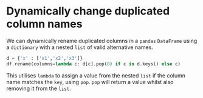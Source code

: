 # Dynamically change duplicated column names

We can dynamically rename duplicated columns in a `pandas` `DataFrame` using a `dictionary` with a nested `list` of valid alternative names.

```python
d = {'x' : ['x1','x2','x3']}
df.rename(columns=lambda c: d[c].pop(0) if c in d.keys() else c)
```

This utilises `lambda` to assign a value from the nested `list` if the column name matches the `key`, using `pop`. `pop` will return a value whilst also removing it from the `list`.
